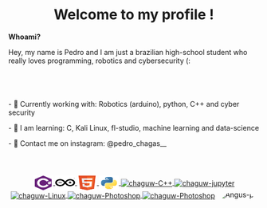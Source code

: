 <div class='greetings' align='center'>
  <h1><b>Welcome to my profile !</b></h1>
</div>
<p class='whoami' font-size=50> <b>Whoami?</b> </p>
<p> Hey, my name is Pedro and I am just a brazilian high-school student who really loves programming, robotics and cybersecurity (: </p>
<h1></h1>

<br>
<div class='perso_info'>
  <div class='info'>
    <p>- 🔭 Currently working with: Robotics (arduino), python, C++ and cyber security</p>
    <p>- 🌱 I am learning: C, Kali Linux, fl-studio, machine learning and data-science </p>
    <p>- 🐻 Contact me on instagram: @pedro_chagas__</p>
  </div>
  <h1></h1>
<div align="center">
  <a href="https://github.com/pChagas-cloud">


<div style="display: inline_block"><br>
  <img align="center" alt="chaguw-c#" height="30" width="40" src="https://raw.githubusercontent.com/devicons/devicon/master/icons/csharp/csharp-plain.svg">
  <img align="center" alt="chaguw-arduino" height="30" width="40" src="https://raw.githubusercontent.com/devicons/devicon/master/icons/arduino/arduino-plain.svg">
  <img align="center" alt="chaguw-HTML" height="30" width="40" src="https://raw.githubusercontent.com/devicons/devicon/master/icons/html5/html5-original.svg">
  <img align="center" alt="chaguw-Python" height="30" width="40" src="https://raw.githubusercontent.com/devicons/devicon/master/icons/python/python-original.svg">
  <img align="center" alt="chaguw-C++" height="30" width="40" src="https://cdn.jsdelivr.net/gh/devicons/devicon/icons/cplusplus/cplusplus-original.svg">
  <img align="center" alt="chaguw-jupyter" height="30" width="30"  src="https://cdn.jsdelivr.net/gh/devicons/devicon/icons/jupyter/jupyter-original-wordmark.svg" />
  <img align="center" alt="chaguw-Linux" height="30" width="30"  src="https://cdn.jsdelivr.net/gh/devicons/devicon/icons/linux/linux-original.svg" />
  <img align="center" alt="chaguw-Photoshop" height="30" width="30"  src="https://cdn.jsdelivr.net/gh/devicons/devicon/icons/photoshop/photoshop-plain.svg" />
  <img align="center" alt="chaguw-Photoshop" height="30" width="30"  src="https://cdn.jsdelivr.net/gh/devicons/devicon/icons/vscode/vscode-original.svg" />
  <img align="right" alt="Angus-pic" height="150" style="border-radius:50px;" src="https://64.media.tumblr.com/ca07467c2d315cd905a57310c4475a6a/tumblr_oo44reKi6F1v57y0co1_250.png">
</div>
  <h1></h1>
